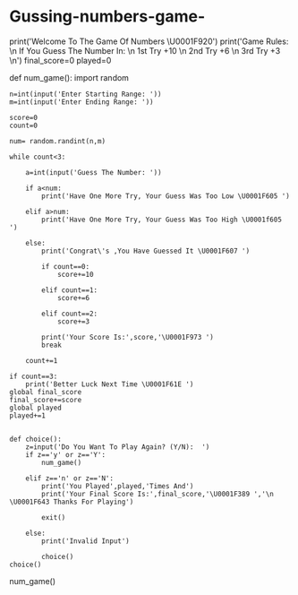 # Gussing-numbers-game-


print('Welcome To The Game Of Numbers \U0001F920')
print('Game Rules: \n If You Guess The Number In: \n 1st Try +10 \n 2nd Try +6 \n 3rd Try +3 \n')
final_score=0
played=0

def num_game():
    import random

    n=int(input('Enter Starting Range: '))
    m=int(input('Enter Ending Range: '))

    score=0
    count=0

    num= random.randint(n,m)

    while count<3:
    
        a=int(input('Guess The Number: '))
    
        if a<num:
            print('Have One More Try, Your Guess Was Too Low \U0001F605 ')

        elif a>num:
            print('Have One More Try, Your Guess Was Too High \U0001f605 ')
    
        else:
            print('Congrat\'s ,You Have Guessed It \U0001F607 ')
    
            if count==0:
                score+=10
    
            elif count==1:
                score+=6
    
            elif count==2:
                score+=3
    
            print('Your Score Is:',score,'\U0001F973 ')
            break

        count+=1

    if count==3:
        print('Better Luck Next Time \U0001F61E ')
    global final_score
    final_score+=score
    global played
    played+=1


    def choice():
        z=input('Do You Want To Play Again? (Y/N):  ')
        if z=='y' or z=='Y':
            num_game()

        elif z=='n' or z=='N':
            print('You Played',played,'Times And')
            print('Your Final Score Is:',final_score,'\U0001F389 ','\n \U0001F643 Thanks For Playing')
            
            exit()
    
        else:
            print('Invalid Input')
            
            choice()
    choice()


num_game()


